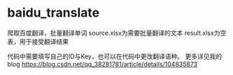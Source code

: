 # baidu_translate
 爬取百度翻译，批量翻译单词
 source.xlsx为需要批量翻译的文本
 result.xlsx为空表，用于接受翻译结果
 
 代码中需要填写自己的ID与Key，也可以在代码中更改翻译语种。
 更多详见我的blog
 https://blog.csdn.net/qq_38281781/article/details/104835873
